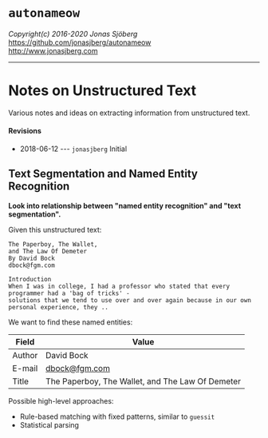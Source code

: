 `autonameow`
============
*Copyright(c) 2016-2020 Jonas Sjöberg*  
<https://github.com/jonasjberg/autonameow>  
<http://www.jonasjberg.com>  

--------------------------------------------------------------------------------

Notes on Unstructured Text
==========================
Various notes and ideas on extracting information from unstructured text.

#### Revisions
* 2018-06-12 --- `jonasjberg` Initial



Text Segmentation and Named Entity Recognition
----------------------------------------------

__Look into relationship between "named entity recognition" and "text segmentation".__


Given this unstructured text:

```
The Paperboy, The Wallet,
and The Law Of Demeter
By David Bock
dbock@fgm.com

Introduction
When I was in college, I had a professor who stated that every programmer had a 'bag of tricks' -
solutions that we tend to use over and over again because in our own personal experience, they ..
```

We want to find these named entities:

| Field  | Value                                            |
| ------ | ------------------------------------------------ |
| Author | David Bock                                       |
| E-mail | dbock@fgm.com                                    |
| Title  | The Paperboy, The Wallet, and The Law Of Demeter |



Possible high-level approaches:

* Rule-based matching with fixed patterns, similar to `guessit`
* Statistical parsing
